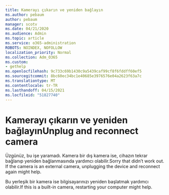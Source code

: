 ```yaml
---
title: Kamerayı çıkarın ve yeniden bağlayın
ms.author: pebaum
author: pebaum
manager: scotv
ms.date: 04/21/2020
ms.audience: Admin
ms.topic: article
ms.service: o365-administration
ROBOTS: NOINDEX, NOFOLLOW
localization_priority: Normal
ms.collection: Adm_O365
ms.custom:
- gethelp
ms.openlocfilehash: 9c733c69b1430c9a5439caf99cf8f6fddff60ef5
ms.sourcegitcommit: 8bc60ec34bc1e40685e3976576e04a2623f63a7c
ms.translationtype: MT
ms.contentlocale: tr-TR
ms.lasthandoff: 04/15/2021
ms.locfileid: "51827740"
---
```

# <a name="unplug-and-reconnect-camera"></a><span data-ttu-id="4d706-102">Kamerayı çıkarın ve yeniden bağlayın</span><span class="sxs-lookup"><span data-stu-id="4d706-102">Unplug and reconnect camera</span></span>

<span data-ttu-id="4d706-103">Üzgünüz, bu işe yaramadı. Kamera bir dış kamera ise, cihazın tekrar bağlanıp yeniden bağlanmasında yardımcı olabilir.</span><span class="sxs-lookup"><span data-stu-id="4d706-103">Sorry that didn’t work out. If the camera is an external camera, unplugging the device and reconnect again might help.</span></span>

<span data-ttu-id="4d706-104">Bu yerleşik bir kamera ise bilgisayarınızı yeniden başlatmak yardımcı olabilir.</span><span class="sxs-lookup"><span data-stu-id="4d706-104">If this is a built-in camera, restarting your computer might help.</span></span>
